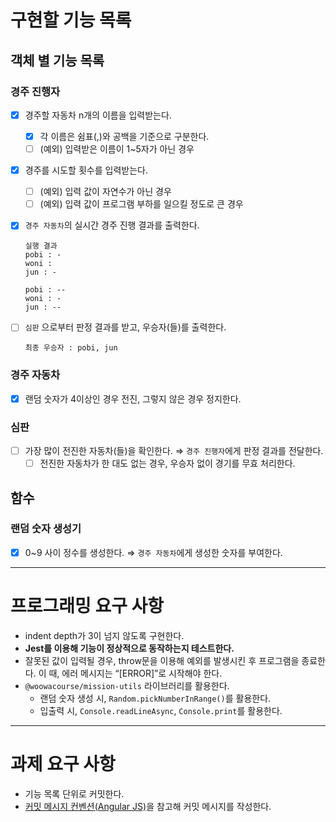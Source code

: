 # 구현할 기능 목록

## 객체 별 기능 목록

### 경주 진행자

- [x]  경주할 자동차 n개의 이름을 입력받는다.
    - [x]  각 이름은 쉼표(,)와 공백을 기준으로 구분한다.
    - [ ]  (예외) 입력받은 이름이 1~5자가 아닌 경우
- [x]  경주를 시도할 횟수를 입력받는다.
    - [ ]  (예외) 입력 값이 자연수가 아닌 경우
    - [ ]  (예외) 입력 값이 프로그램 부하를 일으킬 정도로 큰 경우
- [x]  `경주 자동차`의 실시간 경주 진행 결과를 출력한다.
    
    ```
    실행 결과
    pobi : -
    woni :
    jun : -
    
    pobi : --
    woni : -
    jun : --
    ```
    
- [ ]  `심판` 으로부터 판정 결과를 받고, 우승자(들)를 출력한다.
    
    ```
    최종 우승자 : pobi, jun
    ```
    
### 경주 자동차

- [x]  랜덤 숫자가 4이상인 경우 전진, 그렇지 않은 경우 정지한다.

### 심판

- [ ]  가장 많이 전진한 자동차(들)을 확인한다. ⇒ `경주 진행자`에게 판정 결과를 전달한다.
    - [ ]  전진한 자동차가 한 대도 없는 경우, 우승자 없이 경기를 무효 처리한다.

## 함수

### 랜덤 숫자 생성기

- [x]  0~9 사이 정수를 생성한다. ⇒ `경주 자동차`에게 생성한 숫자를 부여한다.

---

# 프로그래밍 요구 사항

- indent depth가 3이 넘지 않도록 구현한다.
- **Jest를 이용해 기능이 정상적으로 동작하는지 테스트한다.**
- 잘못된 값이 입력될 경우, throw문을 이용해 예외를 발생시킨 후 프로그램을 종료한다. 이 때, 에러 메시지는 “[ERROR]”로 시작해야 한다.
- `@woowacourse/mission-utils` 라이브러리를 활용한다.
    - 랜덤 숫자 생성 시, `Random.pickNumberInRange()`를 활용한다.
    - 입출력 시, `Console.readLineAsync`, `Console.print`를 활용한다.

---

# 과제 요구 사항

- 기능 목록 단위로 커밋한다.
- [커밋 메시지 컨벤션(Angular JS)](https://gist.github.com/stephenparish/9941e89d80e2bc58a153)을 참고해 커밋 메시지를 작성한다.